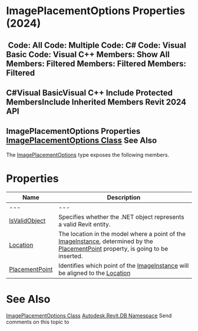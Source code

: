 # ImagePlacementOptions Properties (2024)

﻿
 Code: All Code: Multiple Code: C# Code: Visual Basic Code: Visual C++  Members: Show All Members: Filtered Members: Filtered Members: Filtered   
---  
C#Visual BasicVisual C++
Include Protected MembersInclude Inherited Members
Revit 2024 API  
---  
ImagePlacementOptions Properties  
[ImagePlacementOptions Class](20d793a0-4309-dac8-1e43-61d275237887.md "ImagePlacementOptions Class") See Also  
---  
The [ImagePlacementOptions](20d793a0-4309-dac8-1e43-61d275237887.md "ImagePlacementOptions Class") type exposes the following members.
# Properties
| Name | Description |
| --- | --- |
| --- | --- | --- |
| [IsValidObject](9bc53a15-2435-9e45-4bf7-aeaa096dceec.md "IsValidObject Property") | Specifies whether the .NET object represents a valid Revit entity. |
| [Location](9e5ffb2b-a732-b118-e551-3966dad02d20.md "Location Property") | The location in the model where a point of the [ImageInstance](ff77d6c8-a94a-067a-cd95-4f2cd3ec8dcc.md "ImageInstance Class"), determined by the [PlacementPoint](abc60f96-41eb-64af-6e6e-0dd45cd90442.md "PlacementPoint Property") property, is going to be inserted. |
| [PlacementPoint](abc60f96-41eb-64af-6e6e-0dd45cd90442.md "PlacementPoint Property") | Identifies which point of the [ImageInstance](ff77d6c8-a94a-067a-cd95-4f2cd3ec8dcc.md "ImageInstance Class") will be aligned to the [Location](9e5ffb2b-a732-b118-e551-3966dad02d20.md "Location Property") |

# See Also
[ImagePlacementOptions Class](20d793a0-4309-dac8-1e43-61d275237887.md "ImagePlacementOptions Class")
[Autodesk.Revit.DB Namespace](87546ba7-461b-c646-cbb1-2cb8f5bff8b2.md "Autodesk.Revit.DB Namespace")
Send comments on this topic to 